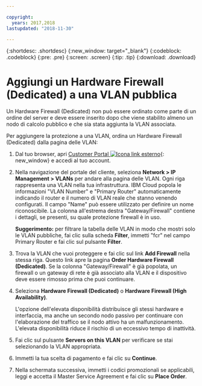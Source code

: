 ```yaml
---

copyright:
  years: 2017,2018
lastupdated: "2018-11-30"

---
```


{:shortdesc: .shortdesc}
{:new_window: target="_blank"}
{:codeblock: .codeblock}
{:pre: .pre}
{:screen: .screen}
{:tip: .tip}
{:download: .download}

# Aggiungi un Hardware Firewall (Dedicated) a una VLAN pubblica

Un Hardware Firewall (Dedicated) non può essere ordinato come parte di un ordine del server e deve essere inserito dopo che viene stabilito almeno un nodo di calcolo pubblico e che sia stata aggiunta la VLAN associata.

Per aggiungere la protezione a una VLAN, ordina un Hardware Firewall (Dedicated) dalla pagina delle VLAN:

1. Dal tuo browser, apri [Customer Portal ![Icona link esterno](../../icons/launch-glyph.svg "Icona link esterno")](https://control.softlayer.com/){: new_window} e accedi al tuo account.
2. Nella navigazione del portale del cliente, seleziona **Network > IP Management > VLANs** per andare alla pagina delle VLAN. Ogni riga rappresenta una VLAN nella tua infrastruttura. IBM Cloud popola le informazioni "VLAN Number" e "Primary Router" automaticamente indicando il router e il numero di VLAN reale che stanno venendo configurati. Il campo "Name" può essere utilizzato per definire un nome riconoscibile. La colonna all'estrema destra "Gateway/Firewall" contiene i dettagli, se presenti, su quale protezione firewall è in uso. 

	**Suggerimento:** per filtrare la tabella delle VLAN in modo che mostri solo le VLAN pubbliche, fai clic sulla scheda **Filter**, immetti "fcr" nel campo Primary Router e fai clic sul pulsante **Filter**.
3. Trova la VLAN che vuoi proteggere e fai clic sul link **Add Firewall** nella stessa riga. Questo link apre la pagina **Order Hardware Firewall (Dedicated)**. Se la colonna "Gateway/Firewall" è già popolata, un firewall o un gateway di rete è già associato alla VLAN e il dispositivo deve essere rimosso prima che puoi continuare.
4. Seleziona **Hardware Firewall (Dedicated)** o **Hardware Firewall (High Availability)**. 

	L'opzione dell'elevata disponibilità distribuisce gli stessi hardware e interfaccia, ma anche un secondo nodo passivo per continuare con l'elaborazione del traffico se il nodo attivo ha un malfunzionamento. L'elevata disponibilità riduce il rischio di un eccessivo tempo di inattività. 

5. Fai clic sul pulsante **Servers on this VLAN** per verificare se stai selezionando la VLAN appropriata.
6. Immetti la tua scelta di pagamento e fai clic su **Continue**.
7. Nella schermata successiva, immetti i codici promozionali se applicabili, leggi e accetta il Master Service Agreement e fai clic su **Place Order**. 
